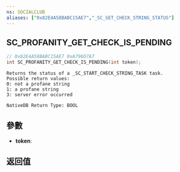 ```yaml
---
ns: SOCIALCLUB
aliases: ["0x82E4A58BABC15AE7","_SC_GET_CHECK_STRING_STATUS"]
---
```

## SC_PROFANITY_GET_CHECK_IS_PENDING

```c
// 0x82E4A58BABC15AE7 0xA796D7A7
int SC_PROFANITY_GET_CHECK_IS_PENDING(int token);
```

```
Returns the status of a _SC_START_CHECK_STRING_TASK task.  
Possible return values:  
0: not a profane string  
1: a profane string  
3: server error occurred  
```

```
NativeDB Return Type: BOOL
```

## 參數
* **token**: 

## 返回值
